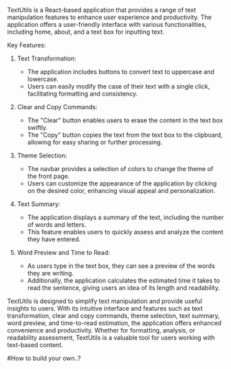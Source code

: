 TextUtils is a React-based application that provides a range of text manipulation features to enhance user experience and productivity. The application offers a user-friendly interface with various functionalities, including home, about, and a text box for inputting text. 

Key Features:

1. Text Transformation:
   - The application includes buttons to convert text to uppercase and lowercase.
   - Users can easily modify the case of their text with a single click, facilitating formatting and consistency.

2. Clear and Copy Commands:
   - The "Clear" button enables users to erase the content in the text box swiftly.
   - The "Copy" button copies the text from the text box to the clipboard, allowing for easy sharing or further processing.

3. Theme Selection:
   - The navbar provides a selection of colors to change the theme of the front page.
   - Users can customize the appearance of the application by clicking on the desired color, enhancing visual appeal and personalization.

4. Text Summary:
   - The application displays a summary of the text, including the number of words and letters.
   - This feature enables users to quickly assess and analyze the content they have entered.

5. Word Preview and Time to Read:
   - As users type in the text box, they can see a preview of the words they are writing.
   - Additionally, the application calculates the estimated time it takes to read the sentence, giving users an idea of its length and readability.

TextUtils is designed to simplify text manipulation and provide useful insights to users. With its intuitive interface and features such as text transformation, clear and copy commands, theme selection, text summary, word preview, and time-to-read estimation, the application offers enhanced convenience and productivity. Whether for formatting, analysis, or readability assessment, TextUtils is a valuable tool for users working with text-based content.

#How to build your own..?


